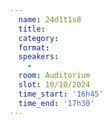 ```yaml
---
  name: 24d1t1s8
  title: 
  category: 
  format: 
  speakers: 
    - 
  room: Auditorium
  slot: 10/10/2024
  time_start: '16h45'
  time_end: '17h30'
---
```

